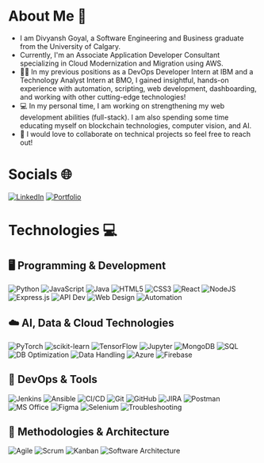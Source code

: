 # About Me 👋
* I am Divyansh Goyal, a Software Engineering and Business graduate from the University of Calgary.
* Currently, I'm an Associate Application Developer Consultant specializing in Cloud Modernization and Migration using AWS.
* 👨‍💼 In my previous positions as a DevOps Developer Intern at IBM and a Technology Analyst Intern at BMO, I gained insightful, hands-on experience with automation, scripting, web development, dashboarding, and working with other cutting-edge technologies!
* 💻 In my personal time, I am working on strengthening my web development abilities (full-stack). I am also spending some time educating myself on blockchain technologies, computer vision, and AI.
* 🤝 I would love to collaborate on technical projects so feel free to reach out!

# Socials 🌐
[![LinkedIn](https://img.shields.io/badge/LinkedIn-%230077B5.svg?style=for-the-badge&logo=linkedin&logoColor=white)](https://www.linkedin.com/in/divyansh-goyal2001/) 
[![Portfolio](https://img.shields.io/badge/Portfolio-%23000000.svg?style=for-the-badge&logo=About.me&logoColor=white)](https://divgoyal.netlify.app/) 

# Technologies 💻
## 🖥️ Programming & Development
![Python](https://img.shields.io/badge/python-3670A0?style=for-the-badge&logo=python&logoColor=ffdd54) 
![JavaScript](https://img.shields.io/badge/javascript-%23323330.svg?style=for-the-badge&logo=javascript&logoColor=%23F7DF1E) 
![Java](https://img.shields.io/badge/java-%23ED8B00.svg?style=for-the-badge&logo=openjdk&logoColor=white) 
![HTML5](https://img.shields.io/badge/html5-%23E34F26.svg?style=for-the-badge&logo=html5&logoColor=white) 
![CSS3](https://img.shields.io/badge/css3-%231572B6.svg?style=for-the-badge&logo=css3&logoColor=white) 
![React](https://img.shields.io/badge/react-%2320232a.svg?style=for-the-badge&logo=react&logoColor=%2361DAFB) 
![NodeJS](https://img.shields.io/badge/node.js-6DA55F?style=for-the-badge&logo=node.js&logoColor=white) 
![Express.js](https://img.shields.io/badge/express.js-%23404d59.svg?style=for-the-badge&logo=express&logoColor=%2361DAFB) 
![API Dev](https://img.shields.io/badge/API%20Dev-%23000000.svg?style=for-the-badge&logo=fastapi&logoColor=white) 
![Web Design](https://img.shields.io/badge/Web%20Design-%23FF7F50.svg?style=for-the-badge&logo=figma&logoColor=white) 
![Automation](https://img.shields.io/badge/Automation-%2300CED1.svg?style=for-the-badge&logo=python&logoColor=white) 

## ☁️ AI, Data & Cloud Technologies
![PyTorch](https://img.shields.io/badge/PyTorch-%23EE4C2C.svg?style=for-the-badge&logo=PyTorch&logoColor=white) 
![scikit-learn](https://img.shields.io/badge/scikit--learn-%23F7931E.svg?style=for-the-badge&logo=scikit-learn&logoColor=white) 
![TensorFlow](https://img.shields.io/badge/TensorFlow-%23FF6F00.svg?style=for-the-badge&logo=TensorFlow&logoColor=white) 
![Jupyter](https://img.shields.io/badge/Jupyter-%23F37626.svg?style=for-the-badge&logo=jupyter&logoColor=white) 
![MongoDB](https://img.shields.io/badge/MongoDB-%234ea94b.svg?style=for-the-badge&logo=mongodb&logoColor=white) 
![SQL](https://img.shields.io/badge/SQL-%2300758F.svg?style=for-the-badge&logo=postgresql&logoColor=white) 
![DB Optimization](https://img.shields.io/badge/DB%20Opt-%2300599C.svg?style=for-the-badge&logo=mysql&logoColor=white) 
![Data Handling](https://img.shields.io/badge/Data%20Handling-%23000000.svg?style=for-the-badge&logo=databricks&logoColor=white) 
![Azure](https://img.shields.io/badge/Azure-%230078D4.svg?style=for-the-badge&logo=microsoftazure&logoColor=white) 
![Firebase](https://img.shields.io/badge/Firebase-%23FFCA28.svg?style=for-the-badge&logo=firebase&logoColor=black) 

## 🔧 DevOps & Tools
![Jenkins](https://img.shields.io/badge/Jenkins-%232C5263.svg?style=for-the-badge&logo=jenkins&logoColor=white) 
![Ansible](https://img.shields.io/badge/Ansible-%23000000.svg?style=for-the-badge&logo=ansible&logoColor=white) 
![CI/CD](https://img.shields.io/badge/CI%2FCD-%23007ACC.svg?style=for-the-badge&logo=githubactions&logoColor=white) 
![Git](https://img.shields.io/badge/git-%23F05033.svg?style=for-the-badge&logo=git&logoColor=white) 
![GitHub](https://img.shields.io/badge/github-%23121011.svg?style=for-the-badge&logo=github&logoColor=white) 
![JIRA](https://img.shields.io/badge/JIRA-%230A0FFF.svg?style=for-the-badge&logo=jira&logoColor=white) 
![Postman](https://img.shields.io/badge/Postman-%23FF6C37.svg?style=for-the-badge&logo=postman&logoColor=white) 
![MS Office](https://img.shields.io/badge/MS%20Office-%23D83B01.svg?style=for-the-badge&logo=microsoftoffice&logoColor=white) 
![Figma](https://img.shields.io/badge/figma-%23F24E1E.svg?style=for-the-badge&logo=figma&logoColor=white) 
![Selenium](https://img.shields.io/badge/Selenium-%2343B02A.svg?style=for-the-badge&logo=selenium&logoColor=white) 
![Troubleshooting](https://img.shields.io/badge/Troubleshooting-%23FF0000.svg?style=for-the-badge&logo=gnometerminal&logoColor=white) 

## 📐 Methodologies & Architecture
![Agile](https://img.shields.io/badge/Agile-%2300A9E0.svg?style=for-the-badge&logo=agile&logoColor=white) 
![Scrum](https://img.shields.io/badge/Scrum-%234B9CD3.svg?style=for-the-badge&logo=scrum&logoColor=white) 
![Kanban](https://img.shields.io/badge/Kanban-%2300BFFF.svg?style=for-the-badge&logo=trello&logoColor=white) 
![Software Architecture](https://img.shields.io/badge/Software%20Arch-%23000000.svg?style=for-the-badge&logo=archlinux&logoColor=white) 


